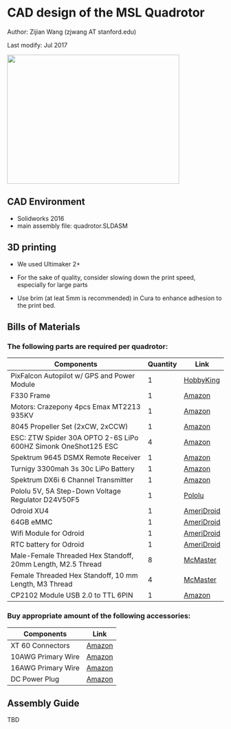 # CAD design of the MSL Quadrotor

Author: Zijian Wang (zjwang AT stanford.edu)

Last modify: Jul 2017

<img src="https://github.com/StanfordMSL/msl_quad/blob/master/Hardware/quadrotor_rendering.jpg" width="400" height="300" />


## CAD Environment

* Solidworks 2016
* main assembly file: quadrotor.SLDASM

## 3D printing

* We used Ultimaker 2+

* For the sake of quality, consider slowing down the print speed, especially for large parts

* Use brim (at leat 5mm is recommended) in Cura to enhance adhesion to the print bed.

## Bills of Materials

### The following parts are required per quadrotor:

Components | Quantity | Link
-----------|----------|-----
PixFalcon Autopilot w/ GPS and Power Module | 1 | [HobbyKing](https://hobbyking.com/en_us/pixfalcon-micro-px4-autopilot-plus-micro-m8n-gps-and-mega-pbd-power-module.html)
F330 Frame |     1    | [Amazon](https://www.amazon.com/gp/product/B00S9BP5MU)
Motors: Crazepony 4pcs Emax MT2213 935KV | 1 | [Amazon](https://www.amazon.com/gp/product/B00XY6T1W0)
8045 Propeller Set (2xCW, 2xCCW) | 1 | [Amazon](https://www.amazon.com/gp/product/B00T3VR85W/)
ESC: ZTW Spider 30A OPTO 2-6S LiPo 600HZ Simonk OneShot125 ESC | 4 | [Amazon](https://www.amazon.com/gp/product/B01BXS7NQ6)
Spektrum 9645 DSMX Remote Receiver | 1 | [Amazon](https://www.amazon.com/gp/product/B004M12GY6/)
Turnigy 3300mah 3s 30c LiPo Battery | 1 | [Amazon](https://www.amazon.com/gp/product/B00T3SULKO/)
Spektrum DX6i 6 Channel Transmitter | 1 | [Amazon](https://www.amazon.com/gp/product/B00K1P3KYW)
Pololu 5V, 5A Step-Down Voltage Regulator D24V50F5 | 1 | [Pololu](https://www.pololu.com/product/2851)
Odroid XU4 | 1 | [AmeriDroid](https://ameridroid.com/products/odroid-xu4)
64GB eMMC | 1 | [AmeriDroid](https://ameridroid.com/products/64gb-emmc-50-module-xu3-linux)
Wifi Module for Odroid | 1 | [AmeriDroid](https://ameridroid.com/products/wifi-module-3)
RTC battery for Odroid | 1 | [AmeriDroid](https://ameridroid.com/products/rtc-battery)
Male-Female Threaded Hex Standoff, 20mm Length, M2.5 Thread | 8 | [McMaster](https://www.mcmaster.com/#98952a117/=18p51v7)
Female Threaded Hex Standoff, 10 mm Length, M3 Thread | 4 | [McMaster](https://www.mcmaster.com/#95947a006/=18p528y)
CP2102 Module USB 2.0 to TTL 6PIN | 1 | [Amazon](https://www.amazon.com/KEDSUM-CP2102-Module-Download-Converter/dp/B009T2ZR6W)

### Buy appropriate amount of the following accessories:
Components | Link
-----------|-----
XT 60 Connectors | [Amazon](https://www.amazon.com/Finware-Female-Bullet-Connectors-Battery/dp/B01ETROGP4)
10AWG Primary Wire | [Amazon](https://www.amazon.com/Grand-General-55261-10-Gauge-Primary/dp/B00INVF40E/)
16AWG Primary Wire | [Amazon](https://www.amazon.com/Grand-General-55231-16-Gauge-Primary/dp/B00INVEUS6/)
DC Power Plug | [Amazon](https://www.amazon.com/SIM-NAT-Pigtails-Security-Surveillance/dp/B01GPL8MVG/)

## Assembly Guide

TBD
